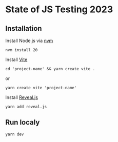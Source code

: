 # State of JS Testing 2023

## Installation

Install Node.js via [nvm](https://github.com/nvm-sh/nvm)

`nvm install 20`

Install [Vite](https://vitejs.dev/guide/#scaffolding-your-first-vite-project)

`cd 'project-name' && yarn create vite .`

or 

`yarn create vite 'project-name'`

Install [Reveal.js](https://revealjs.com/installation/)

`yarn add reveal.js`

## Run localy

`yarn dev`
